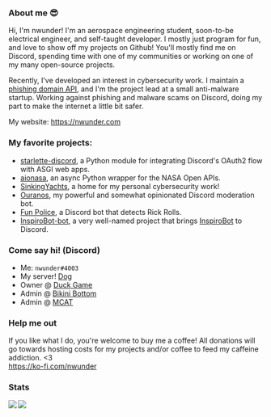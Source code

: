 
### About me :sunglasses:

Hi, I'm nwunder! I'm an aerospace engineering student, soon-to-be electrical engineer, and self-taught developer.
I mostly just program for fun, and love to show off my projects on Github!
You'll mostly find me on Discord, spending time with one of my communities or working on one of my many open-source projects.

Recently, I've developed an interest in cybersecurity work. I maintain a [phishing domain API](https://phish.sinking.yachts), and I'm the project lead at a small anti-malware startup.
Working against phishing and malware scams on Discord, doing my part to make the internet a little bit safer.

My website: https://nwunder.com

### My favorite projects:
- [starlette-discord](https://github.com/nwunderly/starlette-discord), a Python module for integrating Discord's OAuth2 flow with ASGI web apps.
- [aionasa](https://github.com/nwunderly/aionasa), an async Python wrapper for the NASA Open APIs.
- [SinkingYachts](https://github.com/SinkingYachts), a home for my personal cybersecurity work!
- [Ouranos](https://github.com/nwunderly/ouranos), my powerful and somewhat opinionated Discord moderation bot.
- [Fun Police](https://github.com/nwunderly/fun-police), a Discord bot that detects Rick Rolls.
- [InspiroBot-bot](https://github.com/nwunderly/inspirobot-bot), a very well-named project that brings [InspiroBot](https://inspirobot.me) to Discord.

### Come say hi! (Discord)
- Me: `nwunder#4003`
- My server! [Dog](https://discord.gg/EtvTR9j6Na)
- Owner @ [Duck Game](https://duckga.me/discord)
- Admin @ [Bikini Bottom](https://discord.gg/spongebob)
- Admin @ [MCAT](https://discord.gg/premed)

### Help me out
If you like what I do, you're welcome to buy me a coffee! All donations will go towards hosting costs for my projects and/or coffee to feed my caffeine addiction. <3 <br>
https://ko-fi.com/nwunder

### Stats
<img align="left" src="https://github-readme-stats.vercel.app/api?username=nwunderly&count_private=true&line_height=21&show_icons=true&hide_border=true"/>
<img align="left" src="https://github-readme-stats.vercel.app/api/top-langs/?username=nwunderly&layout=compact&card_width=250&hide_border=true&langs_count=8"/>

